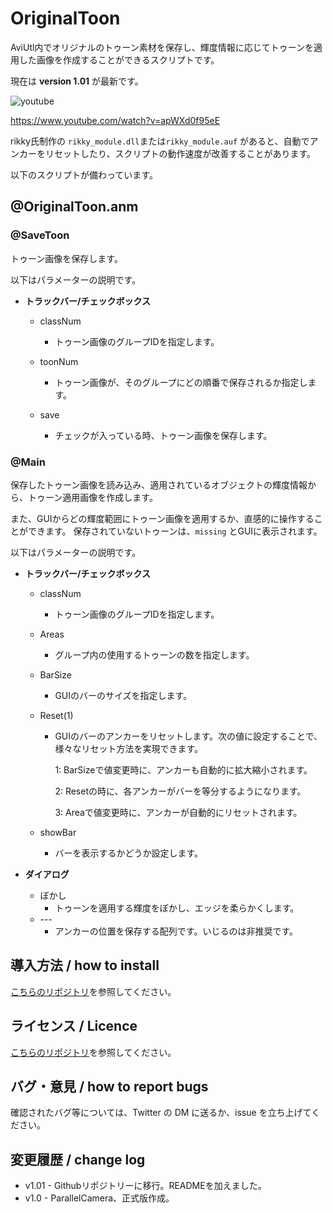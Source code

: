 # OriginalToon

AviUtl内でオリジナルのトゥーン素材を保存し、輝度情報に応じてトゥーンを適用した画像を作成することができるスクリプトです。

現在は **version 1.01** が最新です。

![youtube](https://www.youtube.com/watch?v=apWXd0f95eE)

https://www.youtube.com/watch?v=apWXd0f95eE

rikky氏制作の `rikky_module.dll`または`rikky_module.auf` があると、自動でアンカーをリセットしたり、スクリプトの動作速度が改善することがあります。

以下のスクリプトが備わっています。

## @OriginalToon.anm

### @SaveToon

トゥーン画像を保存します。

以下はパラメーターの説明です。

- **トラックバー/チェックボックス**
  - classNum
    
    - トゥーン画像のグループIDを指定します。
    
  - toonNum
    - トゥーン画像が、そのグループにどの順番で保存されるか指定します。
    
  - save
    - チェックが入っている時、トゥーン画像を保存します。
    
  

### @Main

保存したトゥーン画像を読み込み、適用されているオブジェクトの輝度情報から、トゥーン適用画像を作成します。

また、GUIからどの輝度範囲にトゥーン画像を適用するか、直感的に操作することができます。
保存されていないトゥーンは、`missing` とGUIに表示されます。

以下はパラメーターの説明です。

- **トラックバー/チェックボックス**
  - classNum

    - トゥーン画像のグループIDを指定します。

  - Areas

    - グループ内の使用するトゥーンの数を指定します。

  - BarSize

    - GUIのバーのサイズを指定します。

  - Reset(1)

    - GUIのバーのアンカーをリセットします。次の値に設定することで、様々なリセット方法を実現できます。

      1: BarSizeで値変更時に、アンカーも自動的に拡大縮小されます。

      2: Resetの時に、各アンカーがバーを等分するようになります。

      3: Areaで値変更時に、アンカーが自動的にリセットされます。

  - showBar

    - バーを表示するかどうか設定します。

- **ダイアログ**

  - ぼかし
    - トゥーンを適用する輝度をぼかし、エッジを柔らかくします。
  - \-\-\-
    - アンカーの位置を保存する配列です。いじるのは非推奨です。

## 導入方法 / how to install

[こちらのリポジトリ](https://github.com/Aodaruma/Aodaruma-AviUtl-Script)を参照してください。

## ライセンス / Licence

[こちらのリポジトリ](https://github.com/Aodaruma/Aodaruma-AviUtl-Script)を参照してください。

## バグ・意見 / how to report bugs

確認されたバグ等については、Twitter の DM に送るか、issue を立ち上げてください。

## 変更履歴 / change log

- v1.01 - Githubリポジトリーに移行。READMEを加えました。
- v1.0 - ParallelCamera、正式版作成。
